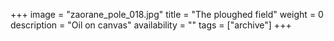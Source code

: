 +++
image = "zaorane_pole_018.jpg"
title = "The ploughed field"
weight = 0
description = "Oil on canvas"
availability = ""
tags = ["archive"]
+++
